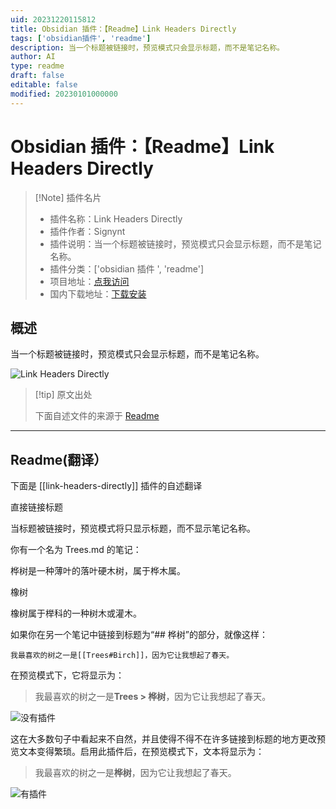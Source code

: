 ```yaml
---
uid: 20231220115812
title: Obsidian 插件：【Readme】Link Headers Directly
tags: ['obsidian插件', 'readme']
description: 当一个标题被链接时，预览模式只会显示标题，而不是笔记名称。
author: AI
type: readme
draft: false
editable: false
modified: 20230101000000
---
```


# Obsidian 插件：【Readme】Link Headers Directly

> [!Note] 插件名片
> - 插件名称：Link Headers Directly
> - 插件作者：Signynt
> - 插件说明：当一个标题被链接时，预览模式只会显示标题，而不是笔记名称。
> - 插件分类：['obsidian 插件 ', 'readme']
> - 项目地址：[点我访问](https://github.com/Signynt/link-headers-directly)
> - 国内下载地址：[下载安装](https://pkmer.cn/products/plugin/pluginMarket/?link-headers-directly)

## 概述

当一个标题被链接时，预览模式只会显示标题，而不是笔记名称。

![Link Headers Directly](https://cdn.pkmer.cn/covers/link-headers-directly.gif)

> [!tip] 原文出处
>
>下面自述文件的来源于 [Readme](https://ghproxy.net/https://raw.githubusercontent.com/Signynt/link-headers-directly/master/README.md)

---

## Readme(翻译）

下面是 [[link-headers-directly]] 插件的自述翻译

直接链接标题

当标题被链接时，预览模式将只显示标题，而不显示笔记名称。

你有一个名为 Trees.md 的笔记：

桦树是一种薄叶的落叶硬木树，属于桦木属。

橡树

橡树属于榉科的一种树木或灌木。

如果你在另一个笔记中链接到标题为“## 桦树”的部分，就像这样：

```
我最喜欢的树之一是[[Trees#Birch]]，因为它让我想起了春天。
```

在预览模式下，它将显示为：

> 我最喜欢的树之一是**Trees > 桦树**，因为它让我想起了春天。

![没有插件](https://cdn.pkmer.cn/covers/link-headers-directly_1_0.gif)

这在大多数句子中看起来不自然，并且使得不得不在许多链接到标题的地方更改预览文本变得繁琐。启用此插件后，在预览模式下，文本将显示为：

> 我最喜欢的树之一是**桦树**，因为它让我想起了春天。

![有插件](https://cdn.pkmer.cn/covers/link-headers-directly_1_1.gif)
